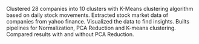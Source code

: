Clustered 28 companies into 10 clusters with K-Means clustering algorithm based on daily stock movements.
Extracted stock market data of companies from yahoo finance.
Visualized the data to find insights.
Builts pipelines for Normalization, PCA Reduction and K-means clustering.
Compared results with and without PCA Reduction.
